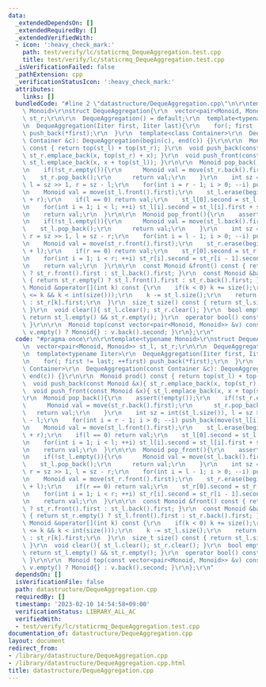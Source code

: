 ```yaml
---
data:
  _extendedDependsOn: []
  _extendedRequiredBy: []
  _extendedVerifiedWith:
  - icon: ':heavy_check_mark:'
    path: test/verify/lc/staticrmq_DequeAggregation.test.cpp
    title: test/verify/lc/staticrmq_DequeAggregation.test.cpp
  _isVerificationFailed: false
  _pathExtension: cpp
  _verificationStatusIcon: ':heavy_check_mark:'
  attributes:
    links: []
  bundledCode: "#line 2 \"datastructure/DequeAggregation.cpp\"\n\r\ntemplate<typename\
    \ Monoid>\r\nstruct DequeAggregation{\r\n  vector<pair<Monoid, Monoid>> st_l,\
    \ st_r;\r\n\r\n  DequeAggregation() = default;\r\n  template<typename Iiter>\r\
    \n  DequeAggregation(Iiter first, Iiter last){\r\n    for(; first != last; ++first)\
    \ push_back(*first);\r\n  }\r\n  template<class Container>\r\n  DequeAggregation(const\
    \ Container &c): DequeAggregation(begin(c), end(c)) {}\r\n\r\n  Monoid prod()\
    \ const { return top(st_l) + top(st_r); }\r\n  void push_back(const Monoid &x){\
    \ st_r.emplace_back(x, top(st_r) + x); }\r\n  void push_front(const Monoid &x){\
    \ st_l.emplace_back(x, x + top(st_l)); }\r\n\r\n  Monoid pop_back(){\r\n    assert(!empty());\r\
    \n    if(!st_r.empty()){\r\n      Monoid val = move(st_r.back().first);\r\n  \
    \    st_r.pop_back();\r\n      return val;\r\n    }\r\n    int sz = int(st_l.size()),\
    \ l = sz >> 1, r = sz - l;\r\n    for(int i = r - 1; i > 0; --i) push_back(move(st_l[i].first));\r\
    \n    Monoid val = move(st_l.front().first);\r\n    st_l.erase(begin(st_l), begin(st_l)\
    \ + r);\r\n    if(l == 0) return val;\r\n    st_l[0].second = st_l[0].first;\r\
    \n    for(int i = 1; i < l; ++i) st_l[i].second = st_l[i].first + st_l[i - 1].second;\r\
    \n    return val;\r\n  }\r\n\r\n  Monoid pop_front(){\r\n    assert(!empty());\r\
    \n    if(!st_l.empty()){\r\n      Monoid val = move(st_l.back().first);\r\n  \
    \    st_l.pop_back();\r\n      return val;\r\n    }\r\n    int sz = int(st_r.size()),\
    \ r = sz >> 1, l = sz - r;\r\n    for(int i = l - 1; i > 0; --i) push_front(move(st_r[i].first));\r\
    \n    Monoid val = move(st_r.front().first);\r\n    st_r.erase(begin(st_r), begin(st_r)\
    \ + l);\r\n    if(r == 0) return val;\r\n    st_r[0].second = st_r[0].first;\r\
    \n    for(int i = 1; i < r; ++i) st_r[i].second = st_r[i - 1].second + st_r[i].first;\r\
    \n    return val;\r\n  }\r\n\r\n  const Monoid &front() const { return st_l.empty()\
    \ ? st_r.front().first : st_l.back().first; }\r\n  const Monoid &back() const\
    \ { return st_r.empty() ? st_l.front().first : st_r.back().first; }\r\n  const\
    \ Monoid &operator[](int k) const {\r\n    if(k < 0) k += size();\r\n    assert(0\
    \ <= k && k < int(size()));\r\n    k -= st_l.size();\r\n    return (k < 0) ? st_l[~k].first\
    \ : st_r[k].first;\r\n  }\r\n  size_t size() const { return st_l.size() + st_r.size();\
    \ }\r\n  void clear(){ st_l.clear(); st_r.clear(); }\r\n  bool empty() const {\
    \ return st_l.empty() && st_r.empty(); }\r\n  operator bool() const { return !empty();\
    \ }\r\n\r\n  Monoid top(const vector<pair<Monoid, Monoid>> &v) const { return\
    \ v.empty() ? Monoid{} : v.back().second; }\r\n};\r\n"
  code: "#pragma once\r\n\r\ntemplate<typename Monoid>\r\nstruct DequeAggregation{\r\
    \n  vector<pair<Monoid, Monoid>> st_l, st_r;\r\n\r\n  DequeAggregation() = default;\r\
    \n  template<typename Iiter>\r\n  DequeAggregation(Iiter first, Iiter last){\r\
    \n    for(; first != last; ++first) push_back(*first);\r\n  }\r\n  template<class\
    \ Container>\r\n  DequeAggregation(const Container &c): DequeAggregation(begin(c),\
    \ end(c)) {}\r\n\r\n  Monoid prod() const { return top(st_l) + top(st_r); }\r\n\
    \  void push_back(const Monoid &x){ st_r.emplace_back(x, top(st_r) + x); }\r\n\
    \  void push_front(const Monoid &x){ st_l.emplace_back(x, x + top(st_l)); }\r\n\
    \r\n  Monoid pop_back(){\r\n    assert(!empty());\r\n    if(!st_r.empty()){\r\n\
    \      Monoid val = move(st_r.back().first);\r\n      st_r.pop_back();\r\n   \
    \   return val;\r\n    }\r\n    int sz = int(st_l.size()), l = sz >> 1, r = sz\
    \ - l;\r\n    for(int i = r - 1; i > 0; --i) push_back(move(st_l[i].first));\r\
    \n    Monoid val = move(st_l.front().first);\r\n    st_l.erase(begin(st_l), begin(st_l)\
    \ + r);\r\n    if(l == 0) return val;\r\n    st_l[0].second = st_l[0].first;\r\
    \n    for(int i = 1; i < l; ++i) st_l[i].second = st_l[i].first + st_l[i - 1].second;\r\
    \n    return val;\r\n  }\r\n\r\n  Monoid pop_front(){\r\n    assert(!empty());\r\
    \n    if(!st_l.empty()){\r\n      Monoid val = move(st_l.back().first);\r\n  \
    \    st_l.pop_back();\r\n      return val;\r\n    }\r\n    int sz = int(st_r.size()),\
    \ r = sz >> 1, l = sz - r;\r\n    for(int i = l - 1; i > 0; --i) push_front(move(st_r[i].first));\r\
    \n    Monoid val = move(st_r.front().first);\r\n    st_r.erase(begin(st_r), begin(st_r)\
    \ + l);\r\n    if(r == 0) return val;\r\n    st_r[0].second = st_r[0].first;\r\
    \n    for(int i = 1; i < r; ++i) st_r[i].second = st_r[i - 1].second + st_r[i].first;\r\
    \n    return val;\r\n  }\r\n\r\n  const Monoid &front() const { return st_l.empty()\
    \ ? st_r.front().first : st_l.back().first; }\r\n  const Monoid &back() const\
    \ { return st_r.empty() ? st_l.front().first : st_r.back().first; }\r\n  const\
    \ Monoid &operator[](int k) const {\r\n    if(k < 0) k += size();\r\n    assert(0\
    \ <= k && k < int(size()));\r\n    k -= st_l.size();\r\n    return (k < 0) ? st_l[~k].first\
    \ : st_r[k].first;\r\n  }\r\n  size_t size() const { return st_l.size() + st_r.size();\
    \ }\r\n  void clear(){ st_l.clear(); st_r.clear(); }\r\n  bool empty() const {\
    \ return st_l.empty() && st_r.empty(); }\r\n  operator bool() const { return !empty();\
    \ }\r\n\r\n  Monoid top(const vector<pair<Monoid, Monoid>> &v) const { return\
    \ v.empty() ? Monoid{} : v.back().second; }\r\n};\r\n"
  dependsOn: []
  isVerificationFile: false
  path: datastructure/DequeAggregation.cpp
  requiredBy: []
  timestamp: '2023-02-10 14:54:58+09:00'
  verificationStatus: LIBRARY_ALL_AC
  verifiedWith:
  - test/verify/lc/staticrmq_DequeAggregation.test.cpp
documentation_of: datastructure/DequeAggregation.cpp
layout: document
redirect_from:
- /library/datastructure/DequeAggregation.cpp
- /library/datastructure/DequeAggregation.cpp.html
title: datastructure/DequeAggregation.cpp
---
```

